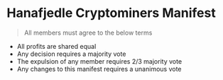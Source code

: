 # Hanafjedle Cryptominers Manifest

> All members must agree to the below terms

* All profits are shared equal
* Any decision requires a majority vote
* The expulsion of any member requires 2/3 majority vote
* Any changes to this manifest requires a unanimous vote
